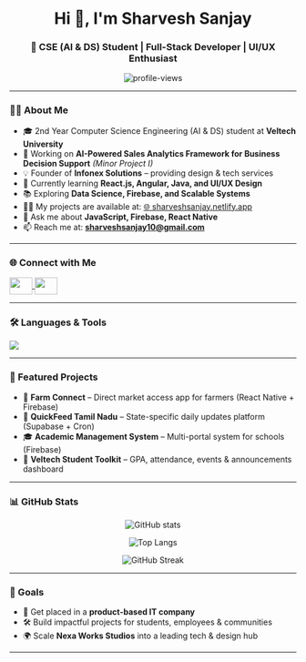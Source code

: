 <h1 align="center">Hi 👋, I'm Sharvesh Sanjay</h1>
<h3 align="center">🚀 CSE (AI & DS) Student | Full-Stack Developer | UI/UX Enthusiast</h3>

<p align="center">
  <img src="https://komarev.com/ghpvc/?username=sharveshsanjay&label=Profile%20views&color=0e75b6&style=flat" alt="profile-views" />
</p>

---

### 👨‍💻 About Me
- 🎓 2nd Year Computer Science Engineering (AI & DS) student at **Veltech University**  
- 🔭 Working on **AI-Powered Sales Analytics Framework for Business Decision Support** *(Minor Project I)*  
- 💡 Founder of **Infonex Solutions** – providing design & tech services  
- 🌱 Currently learning **React.js, Angular, Java, and UI/UX Design**  
- 📚 Exploring **Data Science, Firebase, and Scalable Systems**  
- 👨‍💻 My projects are available at: [🌐 sharveshsanjay.netlify.app](https://sharveshsanjay.netlify.app)  
- 💬 Ask me about **JavaScript, Firebase, React Native**  
- 📫 Reach me at: **sharveshsanjay10@gmail.com**  

---

### 🌐 Connect with Me
<p align="left">
<a href="https://linkedin.com/in/sharvesh-sanjay-m-862a74317" target="blank">
  <img align="center" src="https://raw.githubusercontent.com/rahuldkjain/github-profile-readme-generator/master/src/images/icons/Social/linked-in-alt.svg" height="30" width="40" />
</a>
<a href="https://instagram.com/sharveshsanjay_" target="blank">
  <img align="center" src="https://raw.githubusercontent.com/rahuldkjain/github-profile-readme-generator/master/src/images/icons/Social/instagram.svg" height="30" width="40" />
</a>
</p>

---

### 🛠️ Languages & Tools
<p align="left">
  <img src="https://skillicons.dev/icons?i=java,py,js,html,css,react,angular,vue,flutter,nodejs,php,mysql,sqlite,firebase,supabase,git,figma,photoshop,bootstrap,tailwind,c,chartjs,pandas" />
</p>

---

### 📌 Featured Projects
- 🌾 **Farm Connect** – Direct market access app for farmers (React Native + Firebase)  
- 📰 **QuickFeed Tamil Nadu** – State-specific daily updates platform (Supabase + Cron)  
- 🎓 **Academic Management System** – Multi-portal system for schools (Firebase)  
- 🎒 **Veltech Student Toolkit** – GPA, attendance, events & announcements dashboard  

---

### 📊 GitHub Stats
<p align="center">
  <img src="https://github-readme-stats.vercel.app/api?username=sharveshsanjay&show_icons=true&theme=radical" alt="GitHub stats" />
</p>

<p align="center">
  <img src="https://github-readme-stats.vercel.app/api/top-langs/?username=sharveshsanjay&layout=compact&theme=radical" alt="Top Langs" />
</p>

<p align="center">
  <img src="https://github-readme-streak-stats.herokuapp.com/?user=sharveshsanjay&theme=radical" alt="GitHub Streak" />
</p>

---

### 🎯 Goals
- 🚀 Get placed in a **product-based IT company**  
- 🛠️ Build impactful projects for students, employees & communities  
- 🌍 Scale **Nexa Works Studios** into a leading tech & design hub  

---
